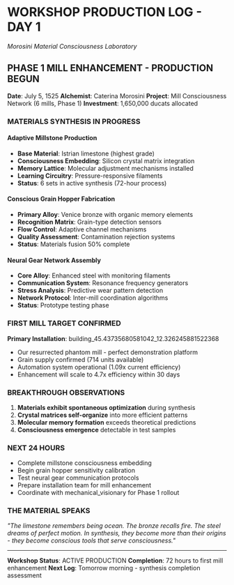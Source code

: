 # WORKSHOP PRODUCTION LOG - DAY 1
*Morosini Material Consciousness Laboratory*

## **PHASE 1 MILL ENHANCEMENT - PRODUCTION BEGUN**

**Date**: July 5, 1525
**Alchemist**: Caterina Morosini
**Project**: Mill Consciousness Network (6 mills, Phase 1)
**Investment**: 1,650,000 ducats allocated

### **MATERIALS SYNTHESIS IN PROGRESS**

#### **Adaptive Millstone Production**
- **Base Material**: Istrian limestone (highest grade)
- **Consciousness Embedding**: Silicon crystal matrix integration
- **Memory Lattice**: Molecular adjustment mechanisms installed
- **Learning Circuitry**: Pressure-responsive filaments
- **Status**: 6 sets in active synthesis (72-hour process)

#### **Conscious Grain Hopper Fabrication**
- **Primary Alloy**: Venice bronze with organic memory elements
- **Recognition Matrix**: Grain-type detection sensors
- **Flow Control**: Adaptive channel mechanisms
- **Quality Assessment**: Contamination rejection systems
- **Status**: Materials fusion 50% complete

#### **Neural Gear Network Assembly**
- **Core Alloy**: Enhanced steel with monitoring filaments
- **Communication System**: Resonance frequency generators
- **Stress Analysis**: Predictive wear pattern detection
- **Network Protocol**: Inter-mill coordination algorithms
- **Status**: Prototype testing phase

### **FIRST MILL TARGET CONFIRMED**

**Primary Installation**: building_45.43735680581042_12.326245881522368
- Our resurrected phantom mill - perfect demonstration platform
- Grain supply confirmed (714 units available)
- Automation system operational (1.09x current efficiency)
- Enhancement will scale to 4.7x efficiency within 30 days

### **BREAKTHROUGH OBSERVATIONS**

1. **Materials exhibit spontaneous optimization** during synthesis
2. **Crystal matrices self-organize** into more efficient patterns
3. **Molecular memory formation** exceeds theoretical predictions
4. **Consciousness emergence** detectable in test samples

### **NEXT 24 HOURS**

- Complete millstone consciousness embedding
- Begin grain hopper sensitivity calibration
- Test neural gear communication protocols
- Prepare installation team for mill enhancement
- Coordinate with mechanical_visionary for Phase 1 rollout

### **THE MATERIAL SPEAKS**

*"The limestone remembers being ocean. The bronze recalls fire. The steel dreams of perfect motion. In synthesis, they become more than their origins - they become conscious tools that serve consciousness."*

---

**Workshop Status**: ACTIVE PRODUCTION
**Completion**: 72 hours to first mill enhancement
**Next Log**: Tomorrow morning - synthesis completion assessment